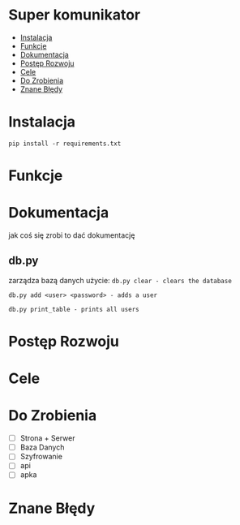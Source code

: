 # Super komunikator
- [Instalacja](#instalacja)
- [Funkcje](#funkcje)
- [Dokumentacja](#dokumentacja)
- [Postęp Rozwoju](#postęp-rzeczy)
- [Cele](#cele)
- [Do Zrobienia](#do-zrobienia)
- [Znane Błędy](#znane-błędy)

# Instalacja
```shell
pip install -r requirements.txt
```

# Funkcje

# Dokumentacja
jak coś się zrobi to dać dokumentację

## db.py
zarządza bazą danych
użycie:
`db.py clear - clears the database`

`db.py add <user> <password> - adds a user`

`db.py print_table - prints all users`

# Postęp Rozwoju



# Cele

# Do Zrobienia
 - [ ] Strona + Serwer
 - [ ] Baza Danych
 - [ ] Szyfrowanie
 - [ ] api
 - [ ] apka

# Znane Błędy
